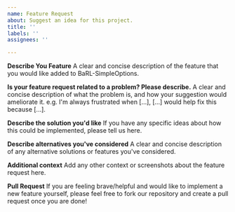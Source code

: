 ```yaml
---
name: Feature Request
about: Suggest an idea for this project.
title: ''
labels: ''
assignees: ''

---
```


**Describe You Feature**
A clear and concise description of the feature that you would like added to BaRL-SimpleOptions.

**Is your feature request related to a problem? Please describe.**
A clear and concise description of what the problem is, and how your suggestion would ameliorate it.
e.g. I'm always frustrated when [...], [...] would help fix this because [...].

**Describe the solution you'd like**
If you have any specific ideas about how this could be implemented, please tell us here.

**Describe alternatives you've considered**
A clear and concise description of any alternative solutions or features you've considered.

**Additional context**
Add any other context or screenshots about the feature request here.

**Pull Request**
If you are feeling brave/helpful and would like to implement a new feature yourself, please feel free to fork our repository and create a pull request once you are done!
